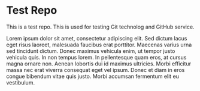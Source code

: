 # Test Repo

This is a test repo.
This is used for testing Git technolog and GitHub service.

Lorem ipsum dolor sit amet, consectetur adipiscing elit. Sed dictum lacus eget risus laoreet, malesuada faucibus erat porttitor. Maecenas varius urna sed tincidunt dictum. Donec maximus vehicula enim, ut tempor justo vehicula quis. In non tempus lorem. In pellentesque quam eros, at cursus magna ornare non. Aenean lobortis dui id maximus ultricies. Morbi efficitur massa nec erat viverra consequat eget vel ipsum. Donec et diam in eros congue bibendum vitae quis justo. Morbi accumsan fermentum elit eu vestibulum.
